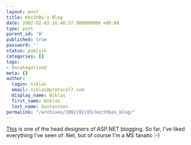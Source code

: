 ```yaml
---
layout: post
title: KeithBa's Blog
date: 2002-02-03 16:46:57.000000000 +00:00
type: post
parent_id: '0'
published: true
password: ''
status: publish
categories: []
tags:
- Uncategorized
meta: {}
author:
  login: niklas
  email: niklas@protocol7.com
  display_name: Niklas
  first_name: Niklas
  last_name: Gustavsson
permalink: "/archives/2002/02/03/keithbas_blog/"
---
```

[This](http://www.keithba.com/blog/) is one of the head designers of ASP.NET blogging. So far, I've liked everything I've seen of .Net, but of course I'm a MS fanatic :-)

